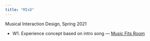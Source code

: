 ```yaml
---
title: "MIxD"
---
```

Musical Interaction Design, Spring 2021
* W1. Experience concept based on intro song — [Music Fits Room](musicFitsRoom.md)